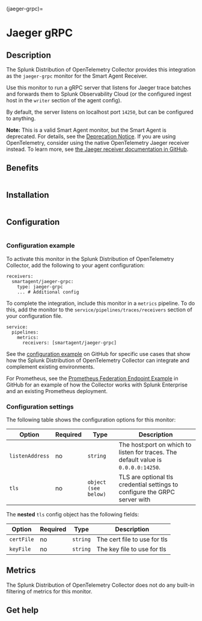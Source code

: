 (jaeger-grpc)=

# Jaeger gRPC

<meta name="Description" content="Use this Splunk Observability Cloud integration for the Jaeger gRCP monitor. See benefits, install, configuration, and metrics">

## Description

The Splunk Distribution of OpenTelemetry Collector provides this integration as the `jaeger-grpc` monitor for the Smart Agent Receiver.

Use this monitor to run a gRPC server that listens for Jaeger trace batches and forwards them to Splunk Observability Cloud (or the configured ingest host in the `writer` section of the agent config).

By default, the server listens on localhost port `14250`, but can be configured to anything.

**Note:** This is a valid Smart Agent monitor, but the Smart Agent is deprecated. For details, see the [Deprecation Notice](https://github.com/signalfx/signalfx-agent/blob/main/docs/smartagent-deprecation-notice.md). If you are using OpenTelemetry, consider using the native OpenTelemetry Jaeger receiver instead. To learn more, see [the Jaeger receiver documentation in GitHub](https://github.com/open-telemetry/opentelemetry-collector-contrib/tree/main/receiver/jaegerreceiver).


## Benefits

```{include} /_includes/benefits.md
```

## Installation

```{include} /_includes/collector-installation.md
```

## Configuration

```{include} /_includes/configuration.md
```
### Configuration example

To activate this monitor in the Splunk Distribution of OpenTelemetry Collector, add the following to your agent configuration:

```
receivers:
  smartagent/jaeger-grpc: 
    type: jaeger-grpc
    ... # Additional config
```


To complete the integration, include this monitor  in a `metrics` pipeline. To do this, add the monitor to the `service/pipelines/traces/receivers` section of your configuration file.

```
service:
  pipelines:
    metrics:
      receivers: [smartagent/jaeger-grpc]
```

See the [configuration example](https://github.com/signalfx/splunk-otel-collector/tree/main/examples) on GitHub for specific use cases that show how the Splunk Distribution of OpenTelemetry Collector can integrate and complement existing environments.

For Prometheus, see the [Prometheus Federation Endpoint Example](https://github.com/signalfx/splunk-otel-collector/tree/main/examples/prometheus-federation) in GitHub for an example of how the Collector works with Splunk Enterprise and an existing Prometheus deployment.

### Configuration settings

The following table shows the configuration options for this monitor:
  
| Option | Required | Type | Description |
| --- | --- | --- | --- |
| `listenAddress` | no | `string` | The host:port on which to listen for traces. The default value is `0.0.0.0:14250`. |
| `tls` | no | `object (see below)` | TLS are optional tls credential settings to configure the GRPC server with |

The **nested** `tls` config object has the following fields:

| Option | Required | Type | Description |
| --- | --- | --- | --- |
| `certFile` | no | `string` | The cert file to use for tls |
| `keyFile` | no | `string` | The key file to use for tls |

## Metrics

The Splunk Distribution of OpenTelemetry Collector does not do any built-in filtering of metrics for this monitor.

## Get help

```{include} /_includes/troubleshooting.md
```
